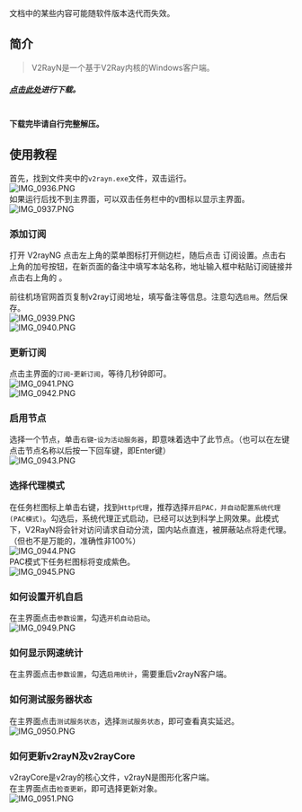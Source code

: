 <div class="section-body">
<div class="row mt-sm-4">
<div class="col-12">
<div class="post-content" id="post-content" itemprop="postContent">
<p>文档中的某些内容可能随软件版本迭代而失效。</p>
<h2 id="简介"><a href="#简介" class="headerlink" title="简介"></a>简介</h2><blockquote>
<p>V2RayN是一个基于V2Ray内核的Windows客户端。</p>
</blockquote>
<h5><a href="https://www.dabai.pw/client-download/v2rayn.zip" target="_blank" rel="noopener">点击此处</a>进行下载。</h5>
<br><strong>下载完毕请自行完整解压。</strong>
<h2 id="使用教程"><a href="#使用教程" class="headerlink" title="使用教程"></a>使用教程</h2><p>首先，找到文件夹中的<code>v2rayn.exe</code>文件，双击运行。<br><img src="https://cdn.jsdelivr.net/gh/dbconf/cdn-cloud/nfUKrh4T2XjAcBY.jpg" alt="IMG_0936.PNG"><br>如果运行后找不到主界面，可以双击任务栏中的<code>V</code>图标以显示主界面。<br><img src="https://cdn.jsdelivr.net/gh/dbconf/cdn-cloud/tsXUq1nyLzAhboD.jpg" alt="IMG_0937.PNG"></p>
<h3 id="添加订阅"><a href="#添加订阅" class="headerlink" title="添加订阅"></a>添加订阅</h3>
<p>打开 V2rayNG 点击左上角的菜单图标打开侧边栏，随后点击 订阅设置。点击右上角的加号按钮，在新页面的备注中填写本站名称，地址输入框中粘贴订阅链接并点击右上角的 <i class="fas fa-check"></i>。</p>
<p>前往机场官网首页复制v2ray订阅地址，填写备注等信息。注意勾选<code>启用</code>。然后保存。<br><img src="https://cdn.jsdelivr.net/gh/dbconf/cdn-cloud/5PC3vutL9js7aXR.jpg" alt="IMG_0939.PNG"><br><img src="https://cdn.jsdelivr.net/gh/dbconf/cdn-cloud/JxpW8aefKuHbAwI.jpg" alt="IMG_0940.PNG"></p>
<h3 id="更新订阅"><a href="#更新订阅" class="headerlink" title="更新订阅"></a>更新订阅</h3><p>点击主界面的<code>订阅</code>-<code>更新订阅</code>，等待几秒钟即可。<br><img src="https://cdn.jsdelivr.net/gh/dbconf/cdn-cloud/t1MhT3jcPBbgOZe.jpg" alt="IMG_0941.PNG"><br><img src="https://cdn.jsdelivr.net/gh/dbconf/cdn-cloud/qGb9lTDyAKBn2u1.jpg" alt="IMG_0942.PNG"></p>
<h3 id="启用节点"><a href="#启用节点" class="headerlink" title="启用节点"></a>启用节点</h3><p>选择一个节点，单击<code>右键</code>-<code>设为活动服务器</code>，即意味着选中了此节点。（也可以在左键点击节点名称以后按一下回车键，即Enter键）<br><img src="https://cdn.jsdelivr.net/gh/dbconf/cdn-cloud/EzPDB9UVlKgRpbI.jpg" alt="IMG_0943.PNG"></p>
<h3 id="选择代理模式"><a href="#选择代理模式" class="headerlink" title="选择代理模式"></a>选择代理模式</h3><p>在任务栏图标上单击右键，找到<code>Http代理</code>，推荐选择<code>开启PAC，并自动配置系统代理(PAC模式)</code>。勾选后，系统代理正式启动，已经可以达到科学上网效果。此模式下，V2RayN将会针对访问请求自动分流，国内站点直连，被屏蔽站点将走代理。（但也不是万能的，准确性非100%）<br><img src="https://cdn.jsdelivr.net/gh/dbconf/cdn-cloud/OaxRAc9FzUXGvT2.jpg" alt="IMG_0944.PNG"><br>PAC模式下任务栏图标将变成紫色。<br><img src="https://cdn.jsdelivr.net/gh/dbconf/cdn-cloud/r3LE6KQbnVSUJyC.jpg" alt="IMG_0945.PNG"></p>
<h3 id="如何设置开机自启"><a href="#如何设置开机自启" class="headerlink" title="如何设置开机自启"></a>如何设置开机自启</h3><p>在主界面点击<code>参数设置</code>，勾选<code>开机自动启动</code>。<br><img src="https://cdn.jsdelivr.net/gh/dbconf/cdn-cloud/8vslELyOmFTABCb.png" alt="IMG_0949.PNG"></p>
<h3 id="如何显示网速统计"><a href="#如何显示网速统计" class="headerlink" title="如何显示网速统计"></a>如何显示网速统计</h3><p>在主界面点击<code>参数设置</code>，勾选<code>启用统计</code>，需要重启v2rayN客户端。</p>
<h3 id="如何测试服务器状态"><a href="#如何测试服务器状态" class="headerlink" title="如何测试服务器状态"></a>如何测试服务器状态</h3><p>在主界面点击<code>测试服务状态</code>，选择<code>测试服务状态</code>，即可查看真实延迟。<br><img src="https://cdn.jsdelivr.net/gh/dbconf/cdn-cloud/Hw1ukvjVYXSOmU3.jpg" alt="IMG_0950.PNG"></p>
<h3 id="如何更新v2rayN及v2rayCore"><a href="#如何更新v2rayN及v2rayCore" class="headerlink" title="如何更新v2rayN及v2rayCore"></a>如何更新v2rayN及v2rayCore</h3><p>v2rayCore是v2ray的核心文件，v2rayN是图形化客户端。<br>在主界面点击<code>检查更新</code>，即可选择更新对象。<br><img src="https://cdn.jsdelivr.net/gh/dbconf/cdn-cloud/TlGPLfI5j3QXz6k.jpg" alt="IMG_0951.PNG"></p>
</div>
</div>
</div>
</div>
</section>

